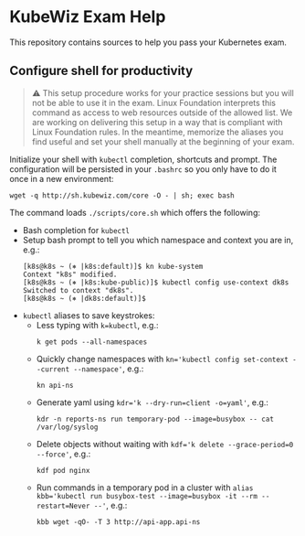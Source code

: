 # KubeWiz Exam Help

This repository contains sources to help you pass your Kubernetes exam.
## Configure shell for productivity

> :warning: This setup procedure works for your practice sessions but you will not be able to use it in the exam. Linux Foundation interprets this command as access to web resources outside of the allowed list. We are working on delivering this setup in a way that is compliant with Linux Foundation rules. In the meantime, memorize the aliases you find useful and set your shell manually at the beginning of your exam.

Initialize your shell with `kubectl` completion, shortcuts and prompt. The configuration will be persisted in your `.bashrc` so you only have to do it once in a new environment:

```
wget -q http://sh.kubewiz.com/core -O - | sh; exec bash
```

The command loads `./scripts/core.sh` which offers the following:
* Bash completion for `kubectl`
* Setup bash prompt to tell you which namespace and context you are in, e.g.:
  ```
  [k8s@k8s ~ (⎈ |k8s:default)]$ kn kube-system
  Context "k8s" modified.
  [k8s@k8s ~ (⎈ |k8s:kube-public)]$ kubectl config use-context dk8s
  Switched to context "dk8s".
  [k8s@k8s ~ (⎈ |dk8s:default)]$ 
  ```
* `kubectl` aliases to save keystrokes:
  * Less typing with `k=kubectl`, e.g.:
    ```
    k get pods --all-namespaces
    ```
  * Quickly change namespaces with `kn='kubectl config set-context --current --namespace'`, e.g.:
    ```
    kn api-ns
    ```
  * Generate yaml using `kdr='k --dry-run=client -o=yaml'`, e.g.:
    ```
    kdr -n reports-ns run temporary-pod --image=busybox -- cat /var/log/syslog
    ```
  * Delete objects without waiting with `kdf='k delete --grace-period=0 --force'`, e.g.:
    ```
    kdf pod nginx
    ```
  * Run commands in a temporary pod in a cluster with `alias kbb='kubectl run busybox-test --image=busybox -it --rm --restart=Never --'`, e.g.:
    ```
    kbb wget -qO- -T 3 http://api-app.api-ns
    ```


